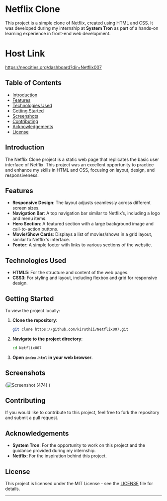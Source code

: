 
# Netflix Clone

This project is a simple clone of Netflix, created using HTML and CSS. It was developed during my internship at **System Tron** as part of a hands-on learning experience in front-end web development.

# Host Link
https://neocities.org/dashboard?dir=Netflix007

## Table of Contents

- [Introduction](#introduction)
- [Features](#features)
- [Technologies Used](#technologies-used)
- [Getting Started](#getting-started)
- [Screenshots](#screenshots)
- [Contributing](#contributing)
- [Acknowledgements](#acknowledgements)
- [License](#license)

## Introduction

The Netflix Clone project is a static web page that replicates the basic user interface of Netflix. This project was an excellent opportunity to practice and enhance my skills in HTML and CSS, focusing on layout, design, and responsiveness.

## Features

- **Responsive Design**: The layout adjusts seamlessly across different screen sizes.
- **Navigation Bar**: A top navigation bar similar to Netflix’s, including a logo and menu items.
- **Hero Section**: A featured section with a large background image and call-to-action buttons.
- **Movie/Show Cards**: Displays a list of movies/shows in a grid layout, similar to Netflix's interface.
- **Footer**: A simple footer with links to various sections of the website.

## Technologies Used

- **HTML5**: For the structure and content of the web pages.
- **CSS3**: For styling and layout, including flexbox and grid for responsive design.

## Getting Started

To view the project locally:

1. **Clone the repository**:
    ```bash
    git clone https://github.com/kiruthii/Netflix007.git
    ```
2. **Navigate to the project directory**:
    ```bash
    cd Netflix007
    ```
3. **Open `index.html` in your web browser**.

## Screenshots

(![Screenshot (474)](https://github.com/user-attachments/assets/4b6d711f-58ca-4996-9186-1492280ffaec)
)

## Contributing

If you would like to contribute to this project, feel free to fork the repository and submit a pull request.

## Acknowledgements

- **System Tron**: For the opportunity to work on this project and the guidance provided during my internship.
- **Netflix**: For the inspiration behind this project.

## License

This project is licensed under the MIT License - see the [LICENSE](LICENSE) file for details.

---

